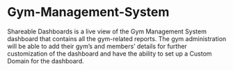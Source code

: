 # Gym-Management-System
Shareable Dashboards is a live view of the Gym Management System dashboard that contains all the gym-related reports. The gym administration will be able to add their gym’s and members’ details for further customization  of the dashboard and have the ability to set up a Custom Domain for the dashboard.
